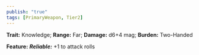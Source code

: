 ```yaml
---
publish: "true"
tags: [PrimaryWeapon, Tier2]
---
```

**Trait:** Knowledge; **Range:** Far; **Damage:** d6+4 mag; **Burden:** Two-Handed

**Feature:** ***Reliable:*** +1 to attack rolls
